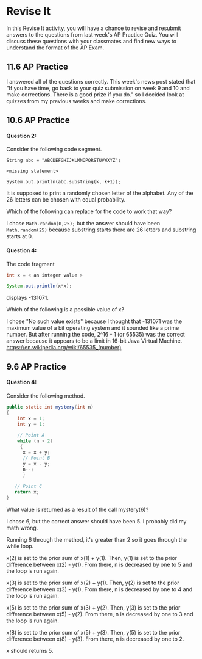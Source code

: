 # Revise It

In this Revise It activity, you will have a chance to revise and resubmit answers to the questions from last week's AP Practice Quiz. You will discuss these questions with your classmates and find new ways to understand the format of the AP Exam.

## 11.6 AP Practice
I answered all of the questions correctly. This week's news post stated that "If you have time, go back to your quiz submission on week 9 and 10 and make corrections. There is a good prize if you do." so I decided look at quizzes from my previous weeks and make corrections.

## 10.6 AP Practice 

#### Question 2:

Consider the following code segment.

```
String abc = "ABCDEFGHIJKLMNOPQRSTUVWXYZ";

<missing statement>

System.out.println(abc.substring(k, k+1));
```

It is supposed to print a randomly chosen letter of the alphabet. Any of the 26 letters can be chosen with equal probability.

Which of the following can replace <missing statement> for the code to work that way?

I chose ```Math.random(0,25);``` but the answer should have been ```Math.random(25)``` because substring starts there are 26 letters and substring starts at 0.

#### Question 4:

The code fragment

```java
int x = < an integer value >

System.out.println(x*x);
```

displays -131071.

Which of the following is a possible value of x?

I chose "No such value exists" because I thought that -131071 was the maximum value of a bit operating system and it sounded like a prime number. But after running the code, 2^16 - 1 (or 65535) was the correct answer because it appears to be a limit in 16-bit Java Virtual Machine. https://en.wikipedia.org/wiki/65535_(number)

## 9.6 AP Practice 

#### Question 4:

Consider the following method.

```java
public static int mystery(int n)
{
    int x = 1;
    int y = 1;
    
    // Point A
    while (n > 2)
     {
      x = x + y;
      // Point B
      y = x - y;
      n--;
      }
      
   // Point C
   return x;
}
```

What value is returned as a result of the call mystery(6)?

I chose 6, but the correct answer should have been 5. I probably did my math wrong.

Running 6 through the method, it's greater than 2 so it goes through the while loop.

x(2) is set to the prior sum of x(1) + y(1). Then, y(1) is set to the prior difference between x(2) - y(1). From there, n is decreased by one to 5 and the loop is run again.

x(3) is set to the prior sum of x(2) + y(1). Then, y(2) is set to the prior difference between x(3) - y(1). From there, n is decreased by one to 4 and the loop is run again.

x(5) is set to the prior sum of x(3) + y(2). Then, y(3) is set to the prior difference between x(5) - y(2). From there, n is decreased by one to 3 and the loop is run again.

x(8) is set to the prior sum of x(5) + y(3). Then, y(5) is set to the prior difference between x(8) - y(3). From there, n is decreased by one to 2.

x should returns 5.